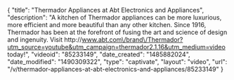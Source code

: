 {
    "title": "Thermador Appliances at Abt Electronics and Appliances",
    "description": "A kitchen of Thermador appliances can be more luxurious, more efficient and more beautiful than any other kitchen. Since 1916, Thermador has been at the forefront of fusing the art and science of design and ingenuity. Visit http:\/\/www.abt.com\/brand\/Thermador?utm_source=youtube&utm_campaign=thermador2.1.16&utm_medium=video today!",
    "videoid": "85233149",
    "date_created": "1485882024",
    "date_modified": "1490309322",
    "type": "captivate",
    "layout": "video",
    "url": "\/v\/thermador-appliances-at-abt-electronics-and-appliances\/85233149"
}